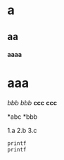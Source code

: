 # a
## aa
#### aaaa
aaa
===
*bbb*
_bbb_
**ccc**
__ccc__

*abc
    *bbb

1.a
2.b
3.c

    printf
    printf